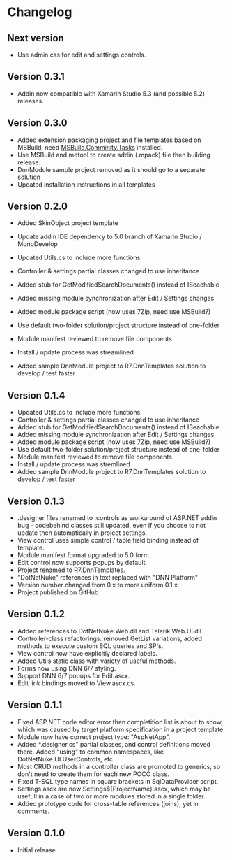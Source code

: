 # Changelog

## Next version

- Use admin.css for edit and settings controls.

## Version 0.3.1

- Addin now compatible with Xamarin Studio 5.3 (and possible 5.2) releases.

## Version 0.3.0

- Added extension packaging project and file templates based on MSBuild, need [MSBuild.Comminity.Tasks](https://github.com/loresoft/msbuildtasks/releases) installed.
- Use MSBuild and mdtool to create addin (.mpack) file then building release. 
- DnnModule sample project removed as it should go to a separate solution
- Updated installation instructions in all templates

## Version 0.2.0

- Added SkinObject project template
- Update addin IDE dependency to 5.0 branch of Xamarin Studio / MonoDevelop

- Updated Utils.cs to include more functions
- Controller & settings partial classes changed to use inheritance
- Added stub for GetModifiedSearchDocuments() instead of ISeachable
- Added missing module synchronization after Edit / Settings changes
- Added module package script (now uses 7Zip, need use MSBuild?)
- Use default two-folder solution/project structure instead of one-folder
- Module manifest reviewed to remove file components
- Install / update process was streamlined
- Added sample DnnModule project to R7.DnnTemplates solution to develop / test faster

## Version 0.1.4

- Updated Utils.cs to include more functions
- Controller & settings partial classes changed to use inheritance
- Added stub for GetModifiedSearchDocuments() instead of ISeachable
- Added missing module synchronization after Edit / Settings changes
- Added module package script (now uses 7Zip, need use MSBuild?)
- Use default two-folder solution/project structure instead of one-folder
- Module manifest reviewed to remove file components
- Install / update process was stremlined
- Added sample DnnModule project to R7.DnnTemplates solution to develop / test faster

## Version 0.1.3

- .designer files renamed to .controls as workaround of ASP.NET addin bug - 
  codebehind classes still updated, even if you choose to not update then 
  automatically in project settings.  
- View control uses simple control / table field binding instead of template.
- Module manifest format upgraded to 5.0 form.
- Edit control now supports popups by default.
- Project renamed to R7.DnnTemplates.
- "DotNetNuke" references in text replaced with "DNN Platform"
- Version number changed from 0.x to more uniform 0.1.x.
- Project published on GitHub

## Version 0.1.2

- Added references to DotNetNuke.Web.dll and Telerik.Web.UI.dll
- Controller-class refactorings: removed GetList<T> variations,
  added methods to execute custom SQL queries and SP's.
- View control now have explicitly declared labels.
- Added Utils static class with variety of useful methods.
- Forms now using DNN 6/7 styling.
- Support DNN 6/7 popups for Edit.ascx. 
- Edit link bindings moved to View.ascx.cs. 

## Version 0.1.1

- Fixed ASP.NET code editor error then completition list is about to show, 
  which was caused by target platform specification in a project template.
- Module now have correct project type: "AspNetApp".
- Added *.designer.cs" partial classes, and control definitions moved there. 
  Added "using" to common namespaces, like DotNetNuke.UI.UserControls, etc.
- Most CRUD methods in a controller class are promoted to generics, 
  so don't need to create them for each new POCO class.
- Fixed T-SQL type names in square brackets in SqlDataProvider script.
- Settings.ascx are now Settings${ProjectName}.ascx, which may be usefull
  in a case of two or more modules stored in a single folder.
- Added prototype code for cross-table references (joins), yet in comments.
	
## Version 0.1.0
 
- Initial release	
